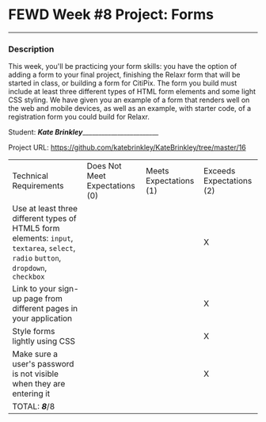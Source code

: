# FEWD Week #8 Project: Forms

---


### Description


This week, you'll be practicing your form skills: you have the option of adding a form to your final project, finishing the Relaxr form that will be started in class, or building a form for CitiPix. The form you build must include at least three different types of HTML form elements and some light CSS styling. We have given you an example of a form that renders well on the web and mobile devices, as well as an example, with starter code, of a registration form you could build for Relaxr.

Student: _____Kate Brinkley_____________________________

Project URL: https://github.com/katebrinkley/KateBrinkley/tree/master/16

|                                                                                                                                                                |                                |                        |                          |
|----------------------------------------------------------------------------------------------------------------------------------------------------------------|--------------------------------|------------------------|--------------------------|
| Technical Requirements                                                                                                                                         | Does Not Meet Expectations (0) | Meets Expectations (1) | Exceeds Expectations (2) |
| Use at least three different types of HTML5 form elements: ```input```, ```textarea```, ```select```, ```radio``` ```button```, ```dropdown```, ```checkbox``` |                                |                        |                   X       |
| Link to your sign-up page from different pages in your application                                                                                             |                                |                        |            X              |
| Style forms lightly using CSS                                                                                                                                  |                                |                        |             X             |
| Make sure a user's password is not visible when they are entering it                                                                                           |                                |                        |              X            |
| TOTAL: ___8___/8                                                                                                                                                |                                |                        |                          |
